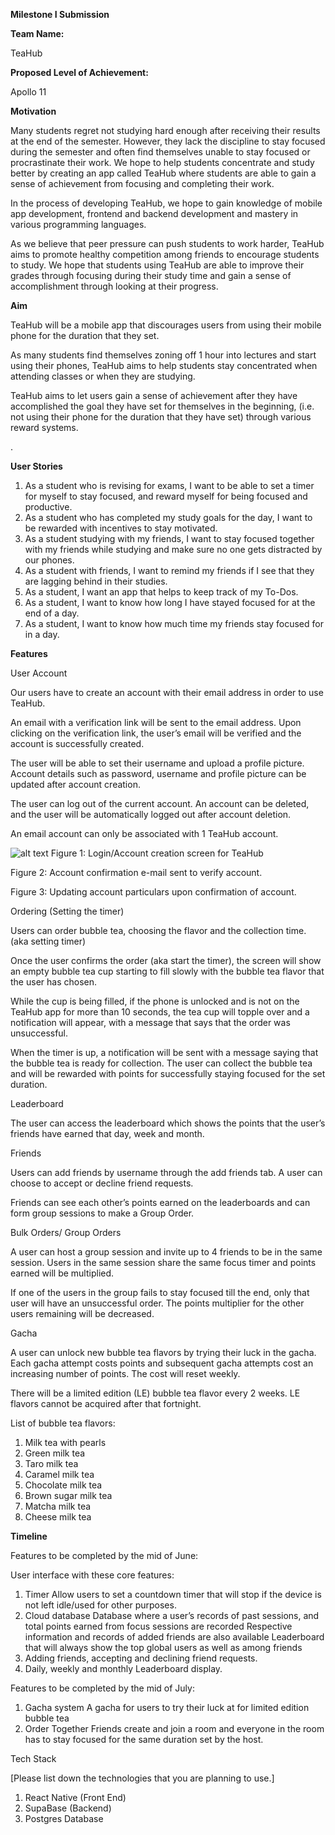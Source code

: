**Milestone I Submission**

**Team Name:**

TeaHub

**Proposed Level of Achievement:**

Apollo 11 

**Motivation**

Many students regret not studying hard enough after receiving their results at the end of the semester. However, they lack the discipline to stay focused during the semester and often find themselves unable to stay focused or procrastinate their work. We hope to help students concentrate and study better by creating an app called TeaHub where students are able to gain a sense of achievement from focusing and completing their work. 

In the process of developing TeaHub, we hope to gain knowledge of mobile app development, frontend and backend development and mastery in various programming languages. 

As we believe that peer pressure can push students to work harder, TeaHub aims to promote healthy competition among friends to encourage students to study. We hope that students using TeaHub are able to improve their grades through focusing during their study time and gain a sense of accomplishment through looking at their progress. 

**Aim**

TeaHub will be a mobile app that discourages users from using their mobile phone for the duration that they set.

As many students find themselves zoning off 1 hour into lectures and start using their phones, TeaHub aims to help students stay concentrated when attending classes or when they are studying. 

TeaHub aims to let users gain a sense of achievement after they have accomplished the goal they have set for themselves in the beginning, (i.e. not using their phone for the duration that they have set) through various reward systems.

.

**User Stories**



1. As a student who is revising for exams, I want to be able to set a timer for myself to stay focused, and reward myself for being focused and productive. 
2. As a student who has completed my study goals for the day, I want to be rewarded with incentives to stay motivated. 
3. As a student studying with my friends, I want to stay focused together with my friends while studying and make sure no one gets distracted by our phones.
4. As a student with friends, I want to remind my friends if I see that they are lagging behind in their studies. 
5. As a student, I want an app that helps to keep track of my To-Dos.
6. As a student, I want to know how long I have stayed focused for at the end of a day. 
7. As a student, I want to know how much time my friends stay focused for in a day. 

**Features**

User Account

Our users have to create an account with their email address in order to use TeaHub. 

An email with a verification link will be sent to the email address. Upon clicking on the verification link, the user’s email will be verified and the account is successfully created. 

The user will be able to set their username and upload a profile picture. Account details such as password, username and profile picture can be updated after account creation. 

The user can log out of the current account. An account can be deleted, and the user will be automatically logged out after account deletion. 

An email account can only be associated with 1 TeaHub account. 


![alt text](https://imgur.com/a/Ara6eDO)
Figure 1: Login/Account creation screen for TeaHub


Figure 2: Account confirmation e-mail sent to verify account.



Figure 3: Updating account particulars upon confirmation of account.

Ordering (Setting the timer) 

Users can order bubble tea, choosing the flavor and the collection time. (aka setting timer) 

Once the user confirms the order (aka start the timer), the screen will show an empty bubble tea cup starting to fill slowly with the bubble tea flavor that the user has chosen. 

While the cup is being filled, if the phone is unlocked and is not on the TeaHub app for more than 10 seconds, the tea cup will topple over and a notification will appear, with a message that says that the order was unsuccessful. 

When the timer is up, a notification will be sent with a message saying that the bubble tea is ready for collection. The user can collect the bubble tea and will be rewarded with points for successfully staying focused for the set duration. 

Leaderboard

The user can access the leaderboard which shows the points that the user’s friends have earned that day, week and month. 

Friends

Users can add friends by username through the add friends tab. A user can choose to accept or decline friend requests.

Friends can see each other’s points earned on the leaderboards and can form group sessions to make a Group Order. 

Bulk Orders/ Group Orders 

A user can host a group session and invite up to 4 friends to be in the same session. Users in the same session share the same focus timer and points earned will be multiplied. 

If one of the users in the group fails to stay focused till the end, only that user will have an unsuccessful order. The points multiplier for the other users remaining will be decreased. 

Gacha

A user can unlock new bubble tea flavors by trying their luck in the gacha. Each gacha attempt costs points and subsequent gacha attempts cost an increasing number of points. The cost will reset weekly. 

There will be a limited edition (LE) bubble tea flavor every 2 weeks. LE flavors cannot be acquired after that fortnight. 

List of bubble tea flavors: 



1. Milk tea with pearls
2. Green milk tea 
3. Taro milk tea 
4. Caramel milk tea 
5. Chocolate milk tea 
6. Brown sugar milk tea 
7. Matcha milk tea 
8. Cheese milk tea

**Timeline**

Features to be completed by the mid of June:

User interface with these core features:



1. Timer Allow users to set a countdown timer that will stop if the device is not left idle/used for other purposes.
2. Cloud database Database where a user’s records of past sessions, and total points earned from focus sessions are recorded Respective information and records of added friends are also available Leaderboard that will always show the top global users as well as among friends
3. Adding friends, accepting and declining friend requests.
4. Daily, weekly and monthly Leaderboard display.

Features to be completed by the mid of July:



1. Gacha system A gacha for users to try their luck at for limited edition bubble tea
2. Order Together Friends create and join a room and everyone in the room has to stay focused for the same duration set by the host.

Tech Stack

[Please list down the technologies that you are planning to use.]



1. React Native (Front End)
2. SupaBase (Backend)
3. Postgres Database
